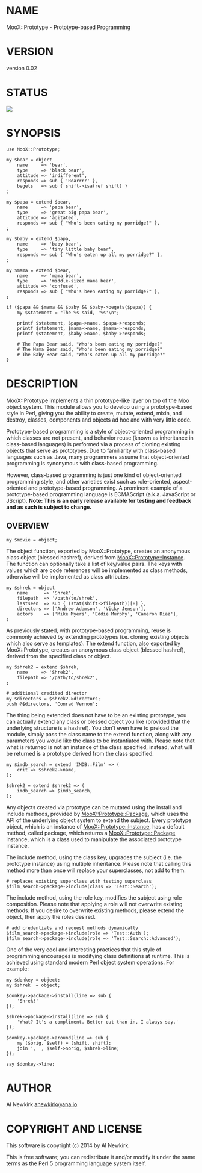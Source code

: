 # NAME

MooX::Prototype - Prototype-based Programming

# VERSION

version 0.02

# STATUS

<a href="https://travis-ci.org/alnewkirk/MooX-Prototype"><img src="https://travis-ci.org/alnewkirk/MooX-Prototype.svg?branch=master"></a>

# SYNOPSIS

    use MooX::Prototype;

    my $bear = object
        name     => 'bear',
        type     => 'black bear',
        attitude => 'indifferent',
        responds => sub { 'Roarrrr' },
        begets   => sub { shift->isa(ref shift) }
    ;

    my $papa = extend $bear,
        name     => 'papa bear',
        type     => 'great big papa bear',
        attitude => 'agitated',
        responds => sub { "Who's been eating my porridge?" },
    ;

    my $baby = extend $papa,
        name     => 'baby bear',
        type     => 'tiny little baby bear',
        responds => sub { "Who's eaten up all my porridge?" },
    ;

    my $mama = extend $bear,
        name     => 'mama bear',
        type     => 'middle-sized mama bear',
        attitude => 'confused',
        responds => sub { "Who's been eating my porridge?" },
    ;

    if ($papa && $mama && $baby && $baby->begets($papa)) {
        my $statement = "The %s said, '%s'\n";

        printf $statement, $papa->name, $papa->responds;
        printf $statement, $mama->name, $mama->responds;
        printf $statement, $baby->name, $baby->responds;

        # The Papa Bear said, "Who's been eating my porridge?"
        # The Mama Bear said, "Who's been eating my porridge?"
        # The Baby Bear said, "Who's eaten up all my porridge?"
    }

# DESCRIPTION

MooX::Prototype implements a thin prototype-like layer on top of the [Moo](http://search.cpan.org/perldoc?Moo)
object system. This module allows you to develop using a prototype-based style
in Perl, giving you the ability to create, mutate, extend, mixin, and destroy,
classes, components and objects ad hoc and with very little code.

Prototype-based programming is a style of object-oriented programming in which
classes are not present, and behavior reuse (known as inheritance in class-based
languages) is performed via a process of cloning existing objects that serve as
prototypes. Due to familiarity with class-based languages such as Java, many
programmers assume that object-oriented programming is synonymous with
class-based programming.

However, class-based programming is just one kind of object-oriented programming
style, and other varieties exist such as role-oriented, aspect-oriented and
prototype-based programming. A prominent example of a prototype-based
programming language is ECMAScript (a.k.a. JavaScript or JScript). __Note: This
is an early release available for testing and feedback and as such is subject to
change.__

## OVERVIEW

    my $movie = object;

The object function, exported by MooX::Prototype, creates an anonymous
class object (blessed hashref), derived from [MooX::Prototype::Instance](http://search.cpan.org/perldoc?MooX::Prototype::Instance).
The function can optionally take a list of key/value pairs. The keys with values
which are code references will be implemented as class methods, otherwise
will be implemented as class attributes.

    my $shrek = object
        name      => 'Shrek',
        filepath  => '/path/to/shrek',
        lastseen  => sub { (stat(shift->filepath))[8] },
        directors => ['Andrew Adamson', 'Vicky Jenson'],
        actors    => ['Mike Myers', 'Eddie Murphy', 'Cameron Diaz'],
    ;

As previously stated, with prototype-based programming, reuse is commonly
achieved by extending prototypes (i.e. cloning existing objects which also serve
as templates). The extend function, also exported by MooX::Prototype,
creates an anonymous class object (blessed hashref), derived from the specified
class or object.

    my $shrek2 = extend $shrek,
        name     => 'Shrek2',
        filepath => '/path/to/shrek2',
    ;

    # additional credited director
    my $directors = $shrek2->directors;
    push @$directors, 'Conrad Vernon';

The thing being extended does not have to be an existing prototype, you can
actually extend any class or blessed object you like (provided that the
underlying structure is a hashref). You don't even have to preload the module,
simply pass the class name to the extend function, along with any parameters you
would like the class to be instantiated with. Please note that what is returned
is not an instance of the class specified, instead, what will be returned is a
prototype derived from the class specified.

    my $imdb_search = extend 'IMDB::Film' => (
        crit => $shrek2->name,
    );

    $shrek2 = extend $shrek2 => (
        imdb_search => $imdb_search,
    );

Any objects created via prototype can be mutated using the install and include
methods, provided by [MooX::Prototype::Package](http://search.cpan.org/perldoc?MooX::Prototype::Package), which uses the API of the
underlying object system to extend the subject. Every prototype object, which is
an instance of [MooX::Prototype::Instance](http://search.cpan.org/perldoc?MooX::Prototype::Instance), has a default method, called
package, which returns a [MooX::Prototype::Package](http://search.cpan.org/perldoc?MooX::Prototype::Package) instance, which is a class
used to manipulate the associated prototype instance.

The include method, using the class key, upgrades the subject (i.e. the
prototype instance) using multiple inheritance. Please note that calling this
method more than once will replace your superclasses, not add to them.

    # replaces existing superclass with testing superclass
    $film_search->package->include(class => 'Test::Search');

The include method, using the role key, modifies the subject using role
composition. Please note that applying a role will not overwrite existing
methods. If you desire to overwrite existing methods, please extend the object,
then apply the roles desired.

    # add credentials and request methods dynamically
    $film_search->package->include(role => 'Test::Auth');
    $film_search->package->include(role => 'Test::Search::Advanced');

One of the very cool and interesting practices that this style of programming
encourages is modifying class definitions at runtime. This is achieved using
standard modern Perl object system operations. For example:

    my $donkey = object;
    my $shrek  = object;

    $donkey->package->install(line => sub {
        'Shrek!'
    });

    $shrek->package->install(line => sub {
        'What? It's a compliment. Better out than in, I always say.'
    });

    $donkey->package->around(line => sub {
        my ($orig, $self) = (shift, shift);
        join ', ', $self->$orig, $shrek->line;
    });

    say $donkey->line;

# AUTHOR

Al Newkirk <anewkirk@ana.io>

# COPYRIGHT AND LICENSE

This software is copyright (c) 2014 by Al Newkirk.

This is free software; you can redistribute it and/or modify it under
the same terms as the Perl 5 programming language system itself.
